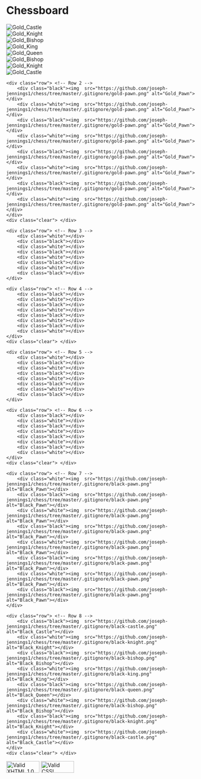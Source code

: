 <!DOCTYPE html>

<html lang="en">



<head>
<meta charset="utf-8">
<link rel="stylesheet" type="text/css" href="a02stylesheet.css">
<title>Artifact02</title>

</head>

<body>


<h1 id="title">Chessboard</h1>


<link rel="stylesheet" media="screen" href="https://fontlibrary.org/face/glacial-indifference" type="text/css"/>





<div id="container"> 
	<div class="row"> <!-- Row 1 -->
		<div class="white"><img  src="https://github.com/joseph-jennings1/chess/tree/master/.gitignore/gold-castle.png" alt="Gold_Castle"></div> 
		<div class="black"><img  src="https://github.com/joseph-jennings1/chess/tree/master/.gitignore/gold-knight.png" alt="Gold_Knight"></div> 
		<div class="white"><img  src="https://github.com/joseph-jennings1/chess/tree/master/.gitignore/gold-bishop.png" alt="Gold_Bishop"></div> 
		<div class="black"><img  src="https://github.com/joseph-jennings1/chess/tree/master/.gitignore/gold-king.png" alt="Gold_King"></div> 
		<div class="white"><img  src="https://github.com/joseph-jennings1/chess/tree/master/.gitignore/gold-queen.png" alt="Gold_Queen"></div> 
		<div class="black"><img  src="https://github.com/joseph-jennings1/chess/tree/master/.gitignore/gold-bishop.png" alt="Gold_Bishop"></div> 
		<div class="white"><img  src="https://github.com/joseph-jennings1/chess/tree/master/.gitignore/gold-knight.png" alt="Gold_Knight"></div> 
		<div class="black"><img  src="https://github.com/joseph-jennings1/chess/tree/master/.gitignore/gold-castle.png" alt="Gold_Castle"></div> 
	</div>
 <div class="clear"> </div>
 

	<div class="row"> <!-- Row 2 -->
		<div class="black"><img  src="https://github.com/joseph-jennings1/chess/tree/master/.gitignore/gold-pawn.png" alt="Gold_Pawn"></div> 
		<div class="white"><img  src="https://github.com/joseph-jennings1/chess/tree/master/.gitignore/gold-pawn.png" alt="Gold_Pawn"></div> 
		<div class="black"><img  src="https://github.com/joseph-jennings1/chess/tree/master/.gitignore/gold-pawn.png" alt="Gold_Pawn"></div> 
		<div class="white"><img  src="https://github.com/joseph-jennings1/chess/tree/master/.gitignore/gold-pawn.png" alt="Gold_Pawn"></div> 
		<div class="black"><img  src="https://github.com/joseph-jennings1/chess/tree/master/.gitignore/gold-pawn.png" alt="Gold_Pawn"></div> 
		<div class="white"><img  src="https://github.com/joseph-jennings1/chess/tree/master/.gitignore/gold-pawn.png" alt="Gold_Pawn"></div> 
		<div class="black"><img  src="https://github.com/joseph-jennings1/chess/tree/master/.gitignore/gold-pawn.png" alt="Gold_Pawn"></div> 
		<div class="white"><img  src="https://github.com/joseph-jennings1/chess/tree/master/.gitignore/gold-pawn.png" alt="Gold_Pawn"></div> 
	</div>
	<div class="clear"> </div>

	<div class="row"> <!-- Row 3 -->
		<div class="white"></div> 
		<div class="black"></div> 
		<div class="white"></div> 
		<div class="black"></div> 
		<div class="white"></div> 
		<div class="black"></div> 
		<div class="white"></div> 
		<div class="black"></div> 
	</div>
 <div class="clear"> </div>

	<div class="row"> <!-- Row 4 -->
		<div class="black"></div> 
		<div class="white"></div> 
		<div class="black"></div> 
		<div class="white"></div> 
		<div class="black"></div> 
		<div class="white"></div> 
		<div class="black"></div> 
		<div class="white"></div> 
	</div>
	<div class="clear"> </div>

	<div class="row"> <!-- Row 5 -->
		<div class="white"></div> 
		<div class="black"></div> 
		<div class="white"></div> 
		<div class="black"></div> 
		<div class="white"></div> 
		<div class="black"></div> 
		<div class="white"></div> 
		<div class="black"></div> 
	</div>
 <div class="clear"> </div>

	<div class="row"> <!-- Row 6 -->
		<div class="black"></div> 
		<div class="white"></div> 
		<div class="black"></div> 
		<div class="white"></div> 
		<div class="black"></div> 
		<div class="white"></div> 
		<div class="black"></div> 
		<div class="white"></div> 
	</div>
	<div class="clear"> </div>

	<div class="row"> <!-- Row 7 -->
		<div class="white"><img  src="https://github.com/joseph-jennings1/chess/tree/master/.gitignore/black-pawn.png" alt="Black_Pawn"></div> 
		<div class="black"><img  src="https://github.com/joseph-jennings1/chess/tree/master/.gitignore/black-pawn.png" alt="Black_Pawn"></div> 
		<div class="white"><img  src="https://github.com/joseph-jennings1/chess/tree/master/.gitignore/black-pawn.png" alt="Black_Pawn"></div> 
		<div class="black"><img  src="https://github.com/joseph-jennings1/chess/tree/master/.gitignore/black-pawn.png" alt="Black_Pawn"></div> 
		<div class="white"><img  src="https://github.com/joseph-jennings1/chess/tree/master/.gitignore/black-pawn.png" alt="Black_Pawn"></div> 
		<div class="black"><img  src="https://github.com/joseph-jennings1/chess/tree/master/.gitignore/black-pawn.png" alt="Black_Pawn"></div> 
		<div class="white"><img  src="https://github.com/joseph-jennings1/chess/tree/master/.gitignore/black-pawn.png" alt="Black_Pawn"></div> 
		<div class="black"><img  src="https://github.com/joseph-jennings1/chess/tree/master/.gitignore/black-pawn.png" alt="Black_Pawn"></div> 
	</div>
 <div class="clear"> </div>

	<div class="row"> <!-- Row 8 -->
		<div class="black"><img  src="https://github.com/joseph-jennings1/chess/tree/master/.gitignore/black-castle.png" alt="Black_Castle"></div> 
		<div class="white"><img  src="https://github.com/joseph-jennings1/chess/tree/master/.gitignore/black-knight.png" alt="Black_Knight"></div> 
		<div class="black"><img  src="https://github.com/joseph-jennings1/chess/tree/master/.gitignore/black-bishop.png" alt="Black_Bishop"></div> 
		<div class="white"><img  src="https://github.com/joseph-jennings1/chess/tree/master/.gitignore/black-king.png" alt="Black_King"></div> 
		<div class="black"><img  src="https://github.com/joseph-jennings1/chess/tree/master/.gitignore/black-queen.png" alt="Black_Queen"></div> 
		<div class="white"><img  src="https://github.com/joseph-jennings1/chess/tree/master/.gitignore/black-bishop.png" alt="Black_Bishop"></div> 
		<div class="black"><img  src="https://github.com/joseph-jennings1/chess/tree/master/.gitignore/black-knight.png" alt="Black_Knight"></div> 
		<div class="white"><img  src="https://github.com/joseph-jennings1/chess/tree/master/.gitignore/black-castle.png" alt="Black_Castle"></div> 
	</div>
	<div class="clear"> </div>
</div>


<div id="footer"><p><a href="http://validator.w3.org/check?uri=referer" target="_blank"><img src="http://www.w3.org/Icons/valid-xhtml10" alt="Valid XHTML 1.0" height="31" width="88" /></a>
<a href="http://jigsaw.w3.org/css-validator/check/referer" target="_blank"><img style="border:0;width:88px;height:31px" src="http://jigsaw.w3.org/css-validator/images/vcss-blue" alt="Valid CSS!"></a></p></div>



</body>




</html>

